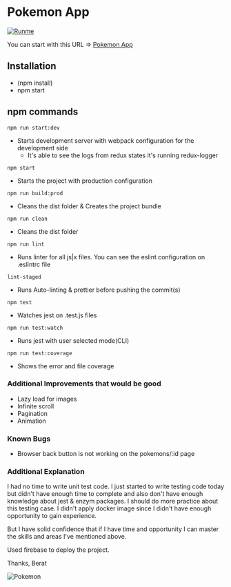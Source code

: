 # Pokemon App

[![Runme](https://runme.io/static/button.svg)](https://runme.io/run?app_id=496682ca-9888-48a2-923b-aebc974d02e5)

You can start with this URL => [Pokemon App](https://pokemon-app-33592.firebaseapp.com/pokemon)

## Installation

- (npm install)
- npm start

## npm commands

`npm run start:dev`

- Starts development server with webpack configuration for the development side
  - It's able to see the logs from redux states it's running redux-logger

`npm start`

- Starts the project with production configuration

`npm run build:prod`

- Cleans the dist folder & Creates the project bundle

`npm run clean`

- Cleans the dist folder

`npm run lint`

- Runs linter for all js|x files. You can see the eslint configuration on .eslintrc file

`lint-staged`

- Runs Auto-linting & prettier before pushing the commit(s)

`npm test`

- Watches jest on .test.js files

`npm run test:watch`

- Runs jest with user selected mode(CLI)

`npm run test:coverage`

- Shows the error and file coverage

### Additional Improvements that would be good

- Lazy load for images
- Infinite scroll
- Pagination
- Animation

### Known Bugs

- Browser back button is not working on the pokemons/:id page

### Additional Explanation

I had no time to write unit test code. I just started to write testing code today but didn't have enough time to complete and also don't have enough knowledge about jest & enzym packages. I should do more practice about this testing case. I didn't apply docker image since I didn't have enough opportunity to gain experience.

But I have solid confidence that if I have time and opportunity I can master the skills and areas I've mentioned above.

Used firebase to deploy the project.

Thanks,
Berat

![Pokemon](https://static.giantbomb.com/uploads/original/0/1481/2897229-9939923796-latest)
